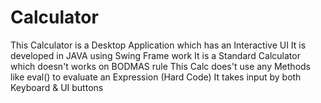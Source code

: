# Calculator

This Calculator is a Desktop Application which has an Interactive UI
It is developed in JAVA using Swing Frame work
It is a Standard Calculator which doesn't works on BODMAS rule
This Calc does't use any Methods like eval() to evaluate an Expression (Hard Code)
It takes input by both Keyboard & UI buttons 
